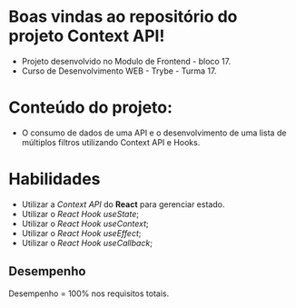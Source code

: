 # Boas vindas ao repositório do projeto Context API!

* Projeto desenvolvido no Modulo de Frontend - bloco 17.
* Curso de Desenvolvimento WEB - Trybe - Turma 17.


# Conteúdo do projeto:

* O consumo de dados de uma API e o desenvolvimento de uma lista de múltiplos filtros utilizando Context API e Hooks.

# Habilidades

* Utilizar a _Context API_ do **React** para gerenciar estado.
* Utilizar o _React Hook useState_;
* Utilizar o _React Hook useContext_;
* Utilizar o _React Hook useEffect_;
* Utilizar o _React Hook useCallback_;

## Desempenho

Desempenho = 100% nos requisitos totais.
